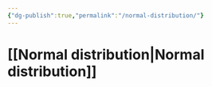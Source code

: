 ```yaml
---
{"dg-publish":true,"permalink":"/normal-distribution/"}
---
```


# [[Normal distribution\|Normal distribution]]

